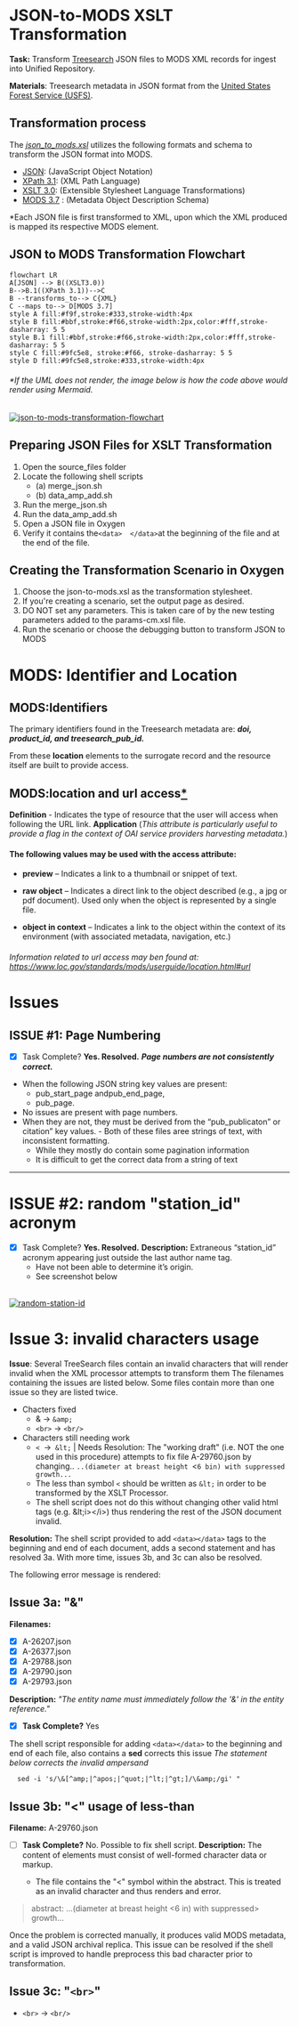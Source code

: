 # JSON-to-MODS XSLT Transformation

**Task:** Transform [Treesearch](https://www.fs.usda.gov/treesearch/) JSON files to MODS XML records for ingest into Unified Repository.

**Materials**: Treesearch metadata in JSON format from the [United States Forest Service (USFS)](https://www.fs.usda.gov/).

## Transformation process

The _[json_to_mods.xsl](https://github.com/CarlosMtz3/json-to-xml/blob/master/json-to-mods.xsl)_ utilizes the following formats and schema to transform the JSON format into MODS.

-   [JSON](https://www.json.org/json-en.html): (JavaScript Object Notation)
-   [XPath 3.1](https://www.w3.org/TR/xpath-31/): (XML Path Language)
-   [XSLT 3.0](https://www.w3.org/TR/xslt-30/): (Extensible Stylesheet Language Transformations)
-   [MODS 3.7](https://www.loc.gov/standards/mods/v3/mods-3-7.xsd) : (Metadata Object Description Schema)

*Each JSON file is first transformed to XML, upon which the XML produced is mapped its respective MODS element.

## JSON to MODS Transformation Flowchart
```mermaid
flowchart LR
A[JSON] --> B((XSLT3.0))
B-->B.1((XPath 3.1))-->C
B --transforms_to--> C{XML}
C --maps to--> D[MODS 3.7]
style A fill:#f9f,stroke:#333,stroke-width:4px 
style B fill:#bbf,stroke:#f66,stroke-width:2px,color:#fff,stroke-dasharray: 5 5
style B.1 fill:#bbf,stroke:#f66,stroke-width:2px,color:#fff,stroke-dasharray: 5 5
style C fill:#9fc5e8, stroke:#f66, stroke-dasharray: 5 5
style D fill:#9fc5e8,stroke:#333,stroke-width:4px 
```
 ###### *If the UML does not render, the image below is how the code above would render using Mermaid.

<a href="https://ibb.co/bbkKx8n"><img src="https://i.ibb.co/QD4KZ1G/json-to-mods-transformation-flowchart.png" alt="json-to-mods-transformation-flowchart" border="0" /></a>

 
 ## Preparing JSON Files for XSLT Transformation

1.  Open the source_files folder
2.  Locate the following shell scripts
	-  (a) merge_json.sh 
	 - (b) data_amp_add.sh
3.  Run the merge_json.sh
4.  Run the data_amp_add.sh
5.  Open a JSON file in Oxygen
6. Verify it contains the`<data>  </data>`at the beginning of the file and at the end of the file. 

## Creating the Transformation Scenario in Oxygen
1) Choose the json-to-mods.xsl as the transformation stylesheet. 
2) If you're creating a scenario, set the output page as desired. 
3) DO NOT set any parameters. This is taken care of by the new testing parameters added to the params-cm.xsl file. 
4) Run the scenario or choose the debugging button to transform JSON to MODS
# MODS: Identifier and Location 
## MODS:Identifiers 
The primary identifiers found in the Treesearch metadata are: ***doi, product_id, and treesearch_pub_id.*** 

From these **location** elements to the surrogate record and the resource itself are built to provide access. 

## MODS:location and url access[*](https://www.loc.gov/standards/mods/userguide/location.html#url)

**Definition** - Indicates the type of resource that the user will access when following the URL link.
**Application** 
(_This attribute is particularly useful to provide a flag in the context of OAI service providers harvesting metadata._)
 #### The following values may be used with the access attribute:
 - **preview** – Indicates a link to a thumbnail or snippet of text.
 - **raw object** – Indicates a direct link to the object described (e.g., a jpg or pdf document). Used only when the object is represented by a single file. 

- **object in context** – Indicates a link to the object within the context of its environment (with associated metadata, navigation, etc.)
######  Information related to url access may ben found at: https://www.loc.gov/standards/mods/userguide/location.html#url
#### 
# Issues

## ISSUE #1: Page Numbering


  - [X] Task Complete?  **Yes. Resolved.**
 ***Page numbers are not consistently correct.***	
- When the following JSON string key values are present: 
	-	pub_start_page andpub_end_page,
	-	pub_page. 
 - No issues are present with page numbers.
 - When they are not, they must be derived from the “pub_publicaton” or citation” key values. 
		- Both of these files aree strings of text, with inconsistent formatting.
	-  While they mostly do contain some pagination information
	- It is difficult to get the correct data from a string of text
------
# ISSUE #2: random "station_id" acronym

  - [X] Task Complete?  **Yes. Resolved.**
**Description:** Extraneous “station_id” acronym appearing just outside the last author name tag. 
	 -  Have not been able to determine it’s origin. 
	 -  See screenshot below
	 <br>
<a href="https://ibb.co/BrZ0kQ5"><img src="https://i.ibb.co/fnpjJyz/random-station-id.png" alt="random-station-id" border="0"></a>


# Issue  3: invalid characters usage
**Issue**: Several TreeSearch files contain an invalid characters that will render invalid when the XML processor attempts to transform them
The filenames containing the issues are listed below. Some files contain more than one issue so they are listed twice. 

 - Chacters fixed
  	- & &rarr; `&amp;`
	 - `<br>` &rarr; `<br/>`
  - Characters still needing work 
 	- `< `&rarr;` &lt;` | Needs Resolution: The "working draft" (i.e. NOT the one used in this procedure) attempts to fix file A-29760.json by changing.. 
	`..(diameter at breast height `<`6 bin) with suppressed growth...`
 	- The less than symbol `<` should be written as `&lt;` in order to be transformed by the XSLT Processor. 
 	- The shell script does not do this without changing other valid html tags (e.g.      \&lt;i>\</i>) thus rendering the rest of the JSON document invalid. 

**Resolution:** The shell script provided to add `<data></data>` tags to the beginning and end of each document, adds a second statement and has resolved 3a. With more time, issues 3b, and 3c can also be resolved. 

 The following error message is rendered:
## Issue 3a:  "&"

**Filenames:** 
 - [x] A-26207.json
 - [x] A-26377.json
 - [x] A-29788.json
 - [x] A-29790.json
 - [x] A-29793.json

**Description:** *"The entity name must immediately follow the '&' in the entity reference."*
- [x] **Task Complete?** Yes
	
 

The shell script responsible for adding `<data></data>` to the beginning and end of each file, also contains a **sed** corrects this issue
*The statement below corrects the invalid ampersand*
  
      sed -i 's/\&[^amp;|^apos;|^quot;|^lt;|^gt;]/\&amp;/gi' "

## Issue 3b: "<" usage of less-than  
**Filename:** A-29760.json 
- [ ] **Task Complete?**  No. Possible to fix shell script. 
**Description:** The content of elements must consist of well-formed character data or markup.

	- The file contains the "<" symbol within the abstract. This is treated as an invalid character and thus renders and error.

> abstract: ...(diameter at breast height <6 in) with suppressed> growth...

Once the problem is corrected manually, it produces valid MODS metadata, and a valid JSON archival replica. 
This issue can be resolved if the shell script is improved to handle preprocess this bad character prior to transformation. 

## Issue 3c: "`<br>`"
 - `<br>` &rarr; `<br/>`
<!--stackedit_data:
eyJoaXN0b3J5IjpbNTY2MTQ2MTE2XX0=
-->




	



<!--stackedit_data:
eyJoaXN0b3J5IjpbMTQwMDg3NDY3OCwyMTI4NjUxMSw0NzkzNT
cxNjcsMTQ2MDA1MTA4MywxNDI1OTEwODYyLC0xMjUyMDU4MzA0
LDExODc0MDU5MDUsMzY0MDAzOTc5LC0zMjQ4NzA3MiwxOTMzMz
YzNjg5LDEzMzE4NDExNTcsMTQwMjA0NDEwMywxNzU5ODM2NTUs
ODc1NTY2MzI1LC02ODg0OTQzOTMsLTY5MTYwMDc0NiwxMTUwMD
g1NjQ0LC00NjczNTA1NjcsMTc5NzM1OTM3MCwxOTExOTc1NjQ1
XX0=
-->